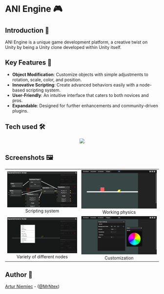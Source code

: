 # ANI Engine 🎮

## Introduction 🌟

ANI Engine is a unique game development platform, a creative twist on Unity by being a Unity clone developed within Unity itself. 

## Key Features 🔑

- **Object Modification**: Customize objects with simple adjustments to rotation, scale, color, and position.
- **Innovative Scripting**: Create advanced behaviors easily with a node-based scripting system.
- **User-Friendly**: An intuitive interface that caters to both novices and pros.
- **Expandable**: Designed for further enhancements and community-driven plugins.

## Tech used 🛠️

<p align="center">
  <a href="https://skillicons.dev">
    <img src="https://skillicons.dev/icons?i=unity,cs&theme=dark" />
  </a>
</p>

## Screenshots 🖼️

<table align="center">
  <tr>
    <td>
      <img src="Screenshots/5.png" width="400">
      <div align="center">Scripting system</div>
    </td>
    <td>
      <img src="Screenshots/3.png" width="400">
      <div align="center">Working physics</div>
    </td>
  </tr>
  <tr>
    <td>
      <img src="Screenshots/4.png" width="400">
      <div align="center">Variety of different nodes</div>
    </td>
    <td>
      <img src="Screenshots/2.png" width="400">
      <div align="center">Customization</div>
    </td>
  </tr>
</table>

## Author 💚
[Artur Niemiec](https://anindustries.tech/) - ([@MrNtex](https://www.github.com/MrNtex))
